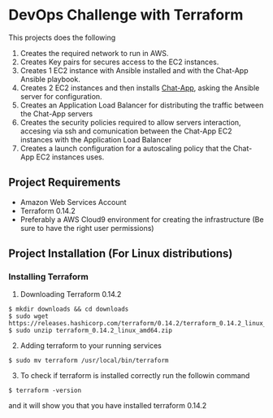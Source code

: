 # DevOps Challenge with Terraform
This projects does the following
1. Creates the required network to run in AWS.
2. Creates Key pairs for secures access to the EC2 instances.
3. Creates 1 EC2 instance with Ansible installed and with the Chat-App Ansible playbook.
4. Creates 2 EC2 instances and then installs [Chat-App](https://github.com/abkunal/Chat-App-using-Socket.io), asking the Ansible server for configuration.
5. Creates an Application Load Balancer for distributing the traffic between the Chat-App servers
6. Creates the security policies required to allow servers interaction, accesing via ssh and comunication between the Chat-App EC2  instances with the Application Load Balancer
7. Creates a launch configuration for a autoscaling policy that the Chat-App EC2 instances uses.
## Project Requirements
- Amazon Web Services Account
- Terraform 0.14.2
- Preferably a AWS Cloud9 environment for creating the infrastructure (Be sure to have the right user permissions)
## Project Installation (For Linux distributions)
### Installing Terraform
1. Downloading Terraform 0.14.2
```
$ mkdir downloads && cd downloads
$ sudo wget https://releases.hashicorp.com/terraform/0.14.2/terraform_0.14.2_linux_amd64.zip
$ sudo unzip terraform_0.14.2_linux_amd64.zip
```
2. Adding terraform to your running services
```
$ sudo mv terraform /usr/local/bin/terraform
```
3. To check if terraform is installed correctly run the followin command
```
$ terraform -version
```
and it will show you that you have installed terraform 0.14.2

